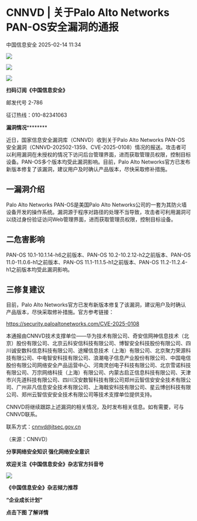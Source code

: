 #  CNNVD | 关于Palo Alto Networks PAN-OS安全漏洞的通报   
 中国信息安全   2025-02-14 11:34  
  
![](https://mmbiz.qpic.cn/sz_mmbiz_gif/1brjUjbpg5y4OWZQU1Ze6vX2B5jhOIiaw9fevnm3lEfhictEuMzqJH8vQb8SPgDpNHCof5wPkUUvdVE8jw9Ee8GA/640?wx_fmt=gif&from=appmsg "")  
  
![](https://mmbiz.qpic.cn/sz_mmbiz_png/1brjUjbpg5y4OWZQU1Ze6vX2B5jhOIiawTUicChF6yeTuTlIVao90rKeV4aiajeP8At6fs02iasBFfulIBfCl6M57A/640?wx_fmt=png&from=appmsg "")  
  
![](https://mmbiz.qpic.cn/sz_mmbiz_gif/1brjUjbpg5y4OWZQU1Ze6vX2B5jhOIiaw9fevnm3lEfhictEuMzqJH8vQb8SPgDpNHCof5wPkUUvdVE8jw9Ee8GA/640?wx_fmt=gif&from=appmsg "")  
  
**扫码订阅《中国信息安全》**  
  
  
邮发代号 2-786  
  
征订热线：010-82341063  
  
  
  
  
  
  
**漏洞情况**********  
  
近日，国家信息安全漏洞库（CNNVD）收到关于Palo Alto Networks PAN-OS 安全漏洞（CNNVD-202502-1359、CVE-2025-0108）情况的报送。攻击者可以利用漏洞在未授权的情况下访问后台管理界面，进而获取管理员权限，控制目标设备。PAN-OS多个版本均受此漏洞影响。目前，Palo Alto Networks官方已发布新版本修复了该漏洞，建议用户及时确认产品版本，尽快采取修补措施。  
  
## 一漏洞介绍  
  
  
Palo Alto Networks PAN-OS是美国Palo Alto Networks公司的一套为其防火墙设备开发的操作系统。漏洞源于程序对路径的处理不当导致，攻击者可利用漏洞可以绕过身份验证访问Web管理界面，进而获取管理员权限，控制目标设备。  
  
## 二危害影响  
  
  
PAN-OS 10.1-10.1.14-h6之前版本、PAN-OS 10.2-10.2.12-h2之前版本、PAN-OS 11.0-11.0.6-h1之前版本、PAN-OS 11.1-11.1.5-h1之前版本、PAN-OS 11.2-11.2.4-h1之前版本均受此漏洞影响。  
  
## 三修复建议  
  
  
目前，Palo Alto Networks官方已发布新版本修复了该漏洞，建议用户及时确认产品版本，尽快采取修补措施。官方参考链接：  
  
https://security.paloaltonetworks.com/CVE-2025-0108  
  
本通报由CNNVD技术支撑单位——华为技术有限公司、奇安信网神信息技术（北京）股份有限公司、北京云科安信科技有限公司、博智安全科技股份有限公司、四川诚安数科信息科技有限公司、途耀信息技术（上海）有限公司、北京聚力荣源科技有限公司、中电智安科技有限公司、浪潮电子信息产业股份有限公司、中国电信股份有限公司网络安全产品运营中心、河南灵创电子科技有限公司、北京雪诺科技有限公司、万宗网络科技（上海）有限公司、内蒙古启正信息科技有限公司、天津市兴先道科技有限公司、四川汉安数智科技有限公司郑州云智信安安全技术有限公司、广州非凡信息安全技术有限公司、上海戟安科技有限公司、星云博创科技有限公司、郑州云智信安安全技术有限公司等技术支撑单位提供支持。  
  
CNNVD将继续跟踪上述漏洞的相关情况，及时发布相关信息。如有需要，可与CNNVD联系。  
  
联系方式：cnnvd@itsec.gov.cn  
  
（来源：CNNVD）  
  
  
  
**分享网络安全知识 强化网络安全意识**  
  
**欢迎关注《中国信息安全》杂志官方抖音号**  
  
![](https://mmbiz.qpic.cn/sz_mmbiz_jpg/1brjUjbpg5y4OWZQU1Ze6vX2B5jhOIiawtwibdbvW3ae7zeW7q4ETvW1xM8sCnorkyhbGn3un1EiaIVwcMGSL6DQg/640?wx_fmt=jpeg&from=appmsg "")  
  
  
**《中国信息安全》杂志倾力推荐**  
  
**“企业成长计划”**  
  
  
**点击下图 了解详情**  
  
  
  
[](https://mp.weixin.qq.com/s?__biz=MzA5MzE5MDAzOA==&mid=2664162643&idx=1&sn=fcc4f3a6047a0c2f4e4cc0181243ee18&scene=21#wechat_redirect)  
  
  

